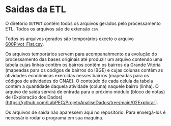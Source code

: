 # Saidas da ETL

O diretório `OUTPUT` contém todos os arquivos gerados pelo processamento ETL. Todos os arquivos são de extensão `csv`.

Todos os arquivos gerados são temporários exceto o arquivo [600Pivot_Flat.csv](https://github.com/LabPEC/ProjetoAnaliseDados/blob/main/02Explorar/INPUT/600Pivot_Flat.csv).

Os arquivos temporários servem para acompanahmento da evolução do processamento das bases originais até produzir um arquivo contendo uma tabela cujas linhas contêm os bairros contêm os bairros da Grande Vitória (mapeadas para os códigos de bairros do IBGE) e cujas colunas contêm as atividades econômicas exercidas nesses bairros (mapeadas para os códigos de atividades do CNAE). O conteúdo de cada célula da tabela contém a quantidade daquela atividade (coluna) naquele bairro (linha). O arquivo de saida servirá de entrada para o próximo módulo (bloco de notas) de (Exploração dos Dados)[https://github.com/LabPEC/ProjetoAnaliseDados/tree/main/02Explorar].

Os arquivos de saida não aparessem aqui no repositório. Para enxergá-los é necessário rodar o programa em sua maquína.


